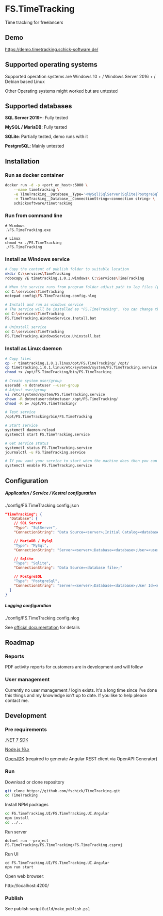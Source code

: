 # FS.TimeTracking

Time tracking for freelancers

## Demo

https://demo.timetracking.schick-software.de/

## Supported operating systems

Supported operation systems are Windows 10 + / Windows Server 2016 + / Debian based Linux

Other Operating systems might worked but are untested

## Supported databases

**SQL Server 2019+**: Fully tested

**MySQL / MariaDB**: Fully tested

**SQLite**: Partially tested, demo runs with it

**PostgreSQL**: Mainly untested

## Installation

### Run as docker container

```bash
docker run -d -p <port_on_host>:5000 \
	--name timetracking \
	-e TimeTracking__Database__Type='<MySql|SqlServer|Sqlite|PostgreSql>' \
	-e TimeTracking__Database__ConnectionString=<connection string> \
	schicksoftware/timetracking
```

### Run from command line

```shell
# Windows
.\FS.TimeTracking.exe

# Linux
chmod +x ./FS.TimeTracking
./FS.TimeTracking
```

### Install as Windows service

```bash
# Copy the content of publish folder to suitable location
mkdir C:\services\TimeTracking
robocopy /E timetracking.1.0.1.windows\ C:\Services\TimeTracking

# When the service runs from program folder adjust path to log files (programm folder isn't writeable!)
cd C:\services\TimeTracking
notepad config\FS.TimeTracking.config.nlog

# Install and run as windows service
# The service will be installed as "FS.TimeTracking". You can change the name in the .bat file
cd C:\services\TimeTracking
FS.TimeTracking.WindowsService.Install.bat

# Uninstall service
cd C:\services\TimeTracking
FS.TimeTracking.WindowsService.Uninstall.bat
```

### Install as Linux daemon

```bash
# Copy files
cp -r timetracking.1.0.1.linux/opt/FS.TimeTracking/ /opt/
cp timetracking.1.0.1.linux/etc/systemd/system/FS.TimeTracking.service /etc/systemd/system
chmod +x /opt/FS.TimeTracking/bin/FS.TimeTracking

# Create system user/group
useradd -m dotnetuser --user-group
# Adjust user/group
vi /etc/systemd/system/FS.TimeTracking.service
chown -R dotnetuser:dotnetuser /opt/FS.TimeTracking/
chmod -R o= /opt/FS.TimeTracking/

# Test service
/opt/FS.TimeTracking/bin/FS.TimeTracking

# Start service
systemctl daemon-reload
systemctl start FS.TimeTracking.service

# Get service status
systemctl status FS.TimeTracking.service
journalctl -u FS.TimeTracking.service

# If you want your service to start when the machine does then you can use
systemctl enable FS.TimeTracking.service
```

## Configuration

##### Application / Service / Kestrel configuration

./config/FS.TimeTracking.config.json

```json
"TimeTracking": {
  "Database": {
    // SQL Server
    "Type": "SqlServer",
    "ConnectionString": "Data Source=<server>;Initial Catalog=<database>;User ID=<user>;Password=<password>;Persist Security Info=True"

    // MariaDB / MySql
    "Type": "MySql",
    "ConnectionString": "Server=<server>;Database=<database>;User=<user>;Password=<password>;"

    // Sqlite
    "Type": "Sqlite",
    "ConnectionString": "Data Source=<database file>;"

    // PostgreSQL
    "Type": "PostgreSql",
    "ConnectionString": "Server=<server>;Database=<database>;User Id=<user>;Password=<password>;"
  }
}
```

##### Logging configuration

./config/FS.TimeTracking.config.nlog

See [official documentation](https://github.com/nlog/nlog/wiki/Configuration-file) for details

## Roadmap

### Reports

PDF activity reports for customers are in development and will follow

### User management

Currently no user management / login exists. It's a long time since I've done this things and my knowledge isn't up to date. If you like to help please contact me.

## Development

### Pre requirements

[.NET 7 SDK](https://dotnet.microsoft.com/en-us/download)

[Node.js 16.x](https://nodejs.org/en/)

[OpenJDK](https://docs.microsoft.com/en-us/java/openjdk/download) (required to generate Angular REST client via OpenAPI Generator)

### Run

Download or clone repository

```bash
git clone https://github.com/fschick/TimeTracking.git
cd TimeTracking
```

Install NPM packages

```bash
cd FS.TimeTracking.UI/FS.TimeTracking.UI.Angular
npm install
cd ../..
```

Run server

```
dotnet run --project FS.TimeTracking/FS.TimeTracking/FS.TimeTracking.csproj
```

Run UI

```
cd FS.TimeTracking.UI/FS.TimeTracking.UI.Angular
npm run start
```

Open web browser:

http://localhost:4200/

### Publish

See publish script `Build/make_publish.ps1`
